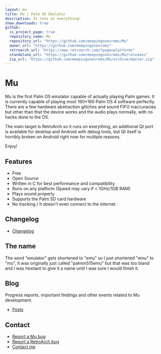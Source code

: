 ```yaml
---
layout: mu
title: Mu | Palm OS Emulator
description: It runs on everything!
show_downloads: true
github:
  is_project_page: true
  repository_name: Mu
  repository_url: "https://github.com/meepingsnesroms/Mu"
  owner_url: "https://github.com/meepingsnesroms"
  retroarch_url: "https://www.retroarch.com/?page=platforms"
  standalone_url: "https://github.com/meepingsnesroms/Mu/releases"
  zip_url: "https://github.com/meepingsnesroms/Mu/archive/master.zip"
---
```


# Mu
Mu is the first Palm OS emulator capable of actually playing Palm games.
It is currently capable of playing most 160×160 Palm OS 4 software perfectly.
There are a few hardware abstraction glitches and sound FIFO inaccuracies but other than that the device works and the audio plays normally,
with no hacks done to the OS.

The main target is RetroArch so it runs on everything, an additional Qt port is available for desktop and Android with debug tools, but Qt itself is horribly broken on Android right now for multiple reasons.

Enjoy!

## Features
- Free
- Open Source
- Written in C for best performance and compatibility
- Runs on any platform (Speed may vary if < 1GHz/1GB RAM)
- Plays sound properly
- Supports the Palm SD card hardware
- No tracking / It doesn't even connect to the internet

## Changelog

- [Changelog](https://github.com/meepingsnesroms/Mu/blob/master/changelog.txt)

## The name

The word "emulator" gets shortened to "emu" so I just shortened "emu" to "mu", it was originally just called "palmm515emu" but that was too bland and I was hesitant to give it a name until I was sure I would finish it.

## Blog

Progress reports, important findings and other events related to Mu development.

- [Posts](./blog/blogIndex.md)

## Contact

- [Report a Mu bug](https://github.com/meepingsnesroms/Mu/issues/new)
- [Report a RetroArch bug](https://github.com/libretro/RetroArch/issues/new)
- [Contact me](./contact.md)
